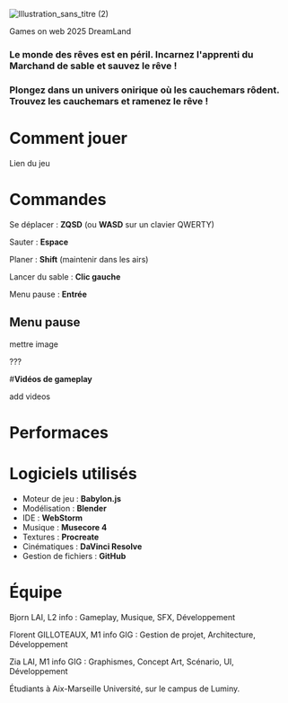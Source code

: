 ![Illustration_sans_titre (2)](https://github.com/user-attachments/assets/0eda4acf-16a8-4e7d-9acd-b1c548fbe92f)

Games on web 2025 DreamLand


### Le monde des rêves est en péril. Incarnez l'apprenti du Marchand de sable et sauvez le rêve !
### Plongez dans un univers onirique où les cauchemars rôdent. Trouvez les cauchemars et ramenez le rêve !

# Comment jouer

Lien du jeu 

# **Commandes**

Se déplacer : **ZQSD** (ou **WASD** sur un clavier QWERTY)

Sauter : **Espace**

Planer : **Shift** (maintenir dans les airs)

Lancer du sable : **Clic gauche**

Menu pause : **Entrée**

## Menu pause 

mettre image 

???

#**Vidéos de gameplay**

add videos 


# Performaces 


# Logiciels utilisés

* Moteur de jeu : **Babylon.js**
* Modélisation : **Blender**
* IDE : **WebStorm**
* Musique : **Musecore 4**
* Textures : **Procreate**
* Cinématiques : **DaVinci Resolve**
* Gestion de fichiers : **GitHub**


# **Équipe** 

Bjorn LAI, L2 info : Gameplay, Musique, SFX, Développement

Florent GILLOTEAUX, M1 info GIG : Gestion de projet, Architecture, Développement

Zia LAI, M1 info GIG : Graphismes, Concept Art, Scénario, UI, Développement

Étudiants à Aix-Marseille Université, sur le campus de Luminy.

